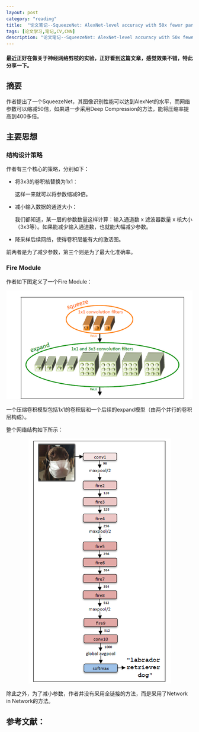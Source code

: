 ```yaml
---
layout: post
category: "reading"
title:  "论文笔记--SqueezeNet: AlexNet-level accuracy with 50x fewer parameters and < 1MB model size"
tags: [论文学习,笔记,CV,CNN]
description: "论文笔记--SqueezeNet: AlexNet-level accuracy with 50x fewer parameters and < 1MB model size"
---
```


#### 最近正好在做关于神经网络剪枝的实验，正好看到这篇文章，感觉效果不错，特此分享一下。


## 摘要

作者提出了一个SqueezeNet，其图像识别性能可以达到AlexNet的水平，而网络参数可以缩减50倍，如果进一步采用Deep Compression的方法，能将压缩率提高到400多倍。

## 主要思想

### 结构设计策略

作者有三个核心的策略，分别如下：

- 将3x3的卷积核替换为1x1：

    这样一来就可以将参数缩减9倍。

- 减小输入数据的通道大小：
  
    我们都知道，某一层的参数数量这样计算：输入通道数 x 滤波器数量 x 核大小（3x3等）。如果能减少输入通道数，也就能大幅减少参数。
    
- 降采样后续网络，使得卷积层能有大的激活图。

前两者是为了减少参数，第三个则是为了最大化准确率。

### Fire Module

作者如下图定义了一个Fire Module：

<div align="center"><img src='../imgs/sq1.png' /></div>

一个压缩卷积模型包括1x1的卷积层和一个后续的expand模型（由两个并行的卷积层构成）。

整个网络结构如下所示：
<div align="center"><img src='../imgs/sq2.png' /></div>

除此之外，为了减小参数，作者并没有采用全链接的方法，而是采用了Network in Network的方法。



## 参考文献：